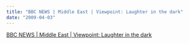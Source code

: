```yaml
---
title: "BBC NEWS | Middle East | Viewpoint: Laughter in the dark"
date: "2009-04-03"
---
```


[BBC NEWS | Middle East | Viewpoint: Laughter in the dark](http://news.bbc.co.uk/2/hi/middle_east/7976381.stm)
